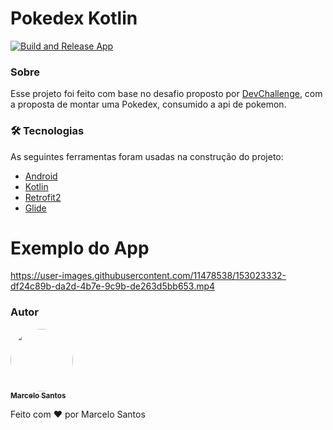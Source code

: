 # Pokedex Kotlin 

[![Build and Release App](https://github.com/marcelosanto/pokedex-android-kotlin/actions/workflows/android.yml/badge.svg?branch=main)](https://github.com/marcelosanto/pokedex-android-kotlin/actions/workflows/android.yml)

### Sobre

Esse projeto foi feito com base no desafio proposto por [DevChallenge](https://devchallenge.vercel.app/), com a proposta de montar uma Pokedex, consumido a api de pokemon.

### 🛠 Tecnologias

As seguintes ferramentas foram usadas na construção do projeto:

- [Android](https://www.android.com/intl/pt-BR_br/)
- [Kotlin](https://kotlinlang.org/)
- [Retrofit2](https://square.github.io/retrofit/)
- [Glide](https://github.com/bumptech/glide)



# Exemplo do App



https://user-images.githubusercontent.com/11478538/153023332-df24c89b-da2d-4b7e-9c9b-de263d5bb653.mp4


### Autor

<a href="#">
 <img style="border-radius: 50%;" src="https://avatars.githubusercontent.com/u/11478538?v=4" width="100px;" alt=""/>
 <br />
 <sub><b>Marcelo Santos</b></sub></a>

Feito com ❤️ por Marcelo Santos
